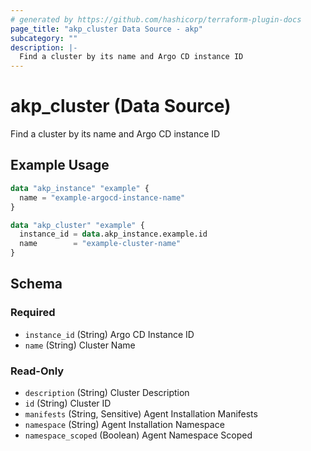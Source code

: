 ```yaml
---
# generated by https://github.com/hashicorp/terraform-plugin-docs
page_title: "akp_cluster Data Source - akp"
subcategory: ""
description: |-
  Find a cluster by its name and Argo CD instance ID
---
```


# akp_cluster (Data Source)

Find a cluster by its name and Argo CD instance ID

## Example Usage

```terraform
data "akp_instance" "example" {
  name = "example-argocd-instance-name"
}

data "akp_cluster" "example" {
  instance_id = data.akp_instance.example.id
  name        = "example-cluster-name"
}
```

<!-- schema generated by tfplugindocs -->
## Schema

### Required

- `instance_id` (String) Argo CD Instance ID
- `name` (String) Cluster Name

### Read-Only

- `description` (String) Cluster Description
- `id` (String) Cluster ID
- `manifests` (String, Sensitive) Agent Installation Manifests
- `namespace` (String) Agent Installation Namespace
- `namespace_scoped` (Boolean) Agent Namespace Scoped


